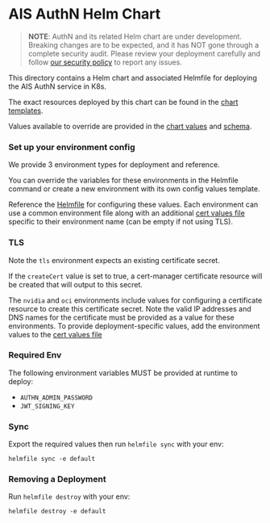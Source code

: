 # AIS AuthN Helm Chart

>  **NOTE**: AuthN and its related Helm chart are under development. Breaking changes are to be expected, and it has NOT gone through a complete security audit.
Please review your deployment carefully and follow [our security policy](https://github.com/NVIDIA/ais-k8s/blob/main/SECURITY.md) to report any issues.

This directory contains a Helm chart and associated Helmfile for deploying the AIS AuthN service in K8s.

The exact resources deployed by this chart can be found in the [chart templates](./charts/authn/templates).

Values available to override are provided in the [chart values](./charts/authn/values.yaml.gotmpl) and [schema](./charts/authn/values.schema.json).

### Set up your environment config

We provide 3 environment types for deployment and reference. 

You can override the variables for these environments in the Helmfile command or create a new environment with its own config values template. 

Reference the [Helmfile](./helmfile.yaml) for configuring these values. 
Each environment can use a common environment file along with an additional [cert values file](./config/authn/cert) specific to their environment name (can be empty if not using TLS).

### TLS

Note the `tls` environment expects an existing certificate secret.

If the `createCert` value is set to true, a cert-manager certificate resource will be created that will output to this secret.

The `nvidia` and `oci` environments include values for configuring a certificate resource to create this certificate secret. 
Note the valid IP addresses and DNS names for the certificate must be provided as a value for these environments. 
To provide deployment-specific values, add the environment values to the [cert values file](./config/authn/cert)

### Required Env

The following environment variables MUST be provided at runtime to deploy:

- `AUTHN_ADMIN_PASSWORD`
- `JWT_SIGNING_KEY`

### Sync

Export the required values then run `helmfile sync` with your env: 

```console
helmfile sync -e default
```

### Removing a Deployment

Run `helmfile destroy` with your env:

```console
helmfile destroy -e default
```

